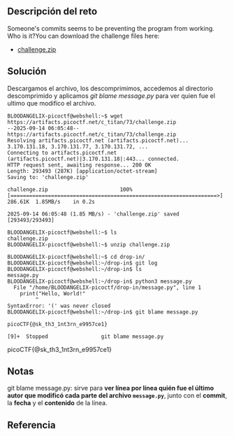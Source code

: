 ## Descripción del reto
Someone's commits seems to be preventing the program from working. Who is it?You can download the challenge files here:

- [challenge.zip](https://artifacts.picoctf.net/c_titan/73/challenge.zip)

## Solución

Descargamos el archivo, los descomprimimos, accedemos al directorio descomprimido y aplicamos *git blame message.py* para ver quien fue el ultimo que modifico el archivo.
```
BLOODANGELIX-picoctf@webshell:~$ wget https://artifacts.picoctf.net/c_titan/73/challenge.zip
--2025-09-14 06:05:48--  https://artifacts.picoctf.net/c_titan/73/challenge.zip
Resolving artifacts.picoctf.net (artifacts.picoctf.net)... 3.170.131.18, 3.170.131.77, 3.170.131.72, ...
Connecting to artifacts.picoctf.net (artifacts.picoctf.net)|3.170.131.18|:443... connected.
HTTP request sent, awaiting response... 200 OK
Length: 293493 (287K) [application/octet-stream]
Saving to: 'challenge.zip'

challenge.zip                       100%[==================================================================>] 286.61K  1.85MB/s    in 0.2s    

2025-09-14 06:05:48 (1.85 MB/s) - 'challenge.zip' saved [293493/293493]

BLOODANGELIX-picoctf@webshell:~$ ls
challenge.zip
BLOODANGELIX-picoctf@webshell:~$ unzip challenge.zip

BLOODANGELIX-picoctf@webshell:~$ cd drop-in/
BLOODANGELIX-picoctf@webshell:~/drop-in$ git log
BLOODANGELIX-picoctf@webshell:~/drop-in$ ls
message.py
BLOODANGELIX-picoctf@webshell:~/drop-in$ python3 message.py 
  File "/home/BLOODANGELIX-picoctf/drop-in/message.py", line 1
    print("Hello, World!"
         ^
SyntaxError: '(' was never closed
BLOODANGELIX-picoctf@webshell:~/drop-in$ git blame message.py

picoCTF{@sk_th3_1nt3rn_e9957ce1}

[9]+  Stopped                 git blame message.py
```

picoCTF{@sk_th3_1nt3rn_e9957ce1}
## Notas
git blame message.py: sirve para **ver línea por línea quién fue el último autor que modificó cada parte del archivo `message.py`**, junto con el **commit**, la **fecha** y el **contenido** de la línea.

## Referencia
